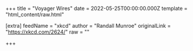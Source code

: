 
+++
title = "Voyager Wires"
date = 2022-05-25T00:00:00.000Z
template = "html_content/raw.html"

[extra]
feedName = "xkcd"
author = "Randall Munroe"
originalLink = "https://xkcd.com/2624/"
raw = ""

+++

